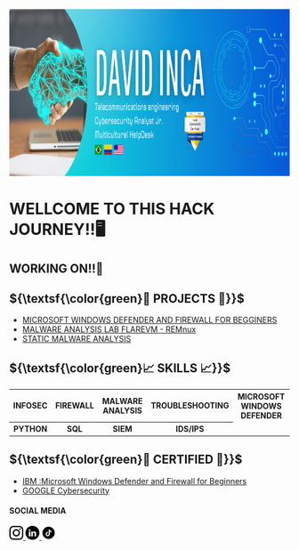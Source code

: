  <img src="BannerHeader.png" alt="Header" title="Header" width="1300" height="300" /> 

# WELLCOME TO THIS HACK JOURNEY!!🖥️
<h2>WORKING ON!!👷</h2>

<h2>${\textsf{\color{green}🦾 PROJECTS 🦾}}$</h2>
<body>
  <ul>
 <li><a href="http://www.github.com/FelipeINCA/MICROSOFTWINDOWSDEFENDER">MICROSOFT WINDOWS DEFENDER AND FIREWALL FOR BEGGINERS</a></li>
 <li><a href="http://www.github.com/FelipeINCA/MALWAREANALYSISLAB">MALWARE ANALYSIS LAB FLAREVM - REMnux</a></li>
 <li><a href="https://github.com/FelipeINCA/STATICMALWAREANALYSIS">STATIC MALWARE ANALYSIS</a></li>
  
  </ul>
</body>

<h2>${\textsf{\color{green}📈 SKILLS 📈}}$</h2>
<table>
  <tr>
    <th>INFOSEC</th>
    <th>FIREWALL</th>
    <th>MALWARE ANALYSIS</th>
    <th>TROUBLESHOOTING</th>
    <th>MICROSOFT WINDOWS DEFENDER</th>
   
   <tr>
    <th>PYTHON</th>
    <th>SQL</th>
    <th>SIEM</th>
    <th>IDS/IPS</th>
  </tr>
</table>

<h2>${\textsf{\color{green}📖 CERTIFIED 📖}}$</h2>
<body>
  <ul>
    <li><a href="https://coursera.org/share/b17c6819fd2c6379902c1433ad34fab4"> IBM :Microsoft Windows Defender and Firewall for Beginners</a></li>
    <li><a href="https://coursera.org/share/19a3caff90c0c6742020f407a38ac6be"> GOOGLE Cybersecurity</a></li>
   
  </ul>
</body>


<h4>SOCIAL MEDIA</h4>
<a href=https://www.instagram.com/felipe_tant>
  <img src="main 1.png" alt="Instagram" title="Instagram" width="25" height="25" /> </a>

<a href=https://www.linkedin.com/in/felipe-quinteroinca>
  <img src="main 2.png" alt="Linkedin" title="Linkedin" width="25" height="25" /> </a>

<a href=https://www.tiktok.com/@felipequinteroinc>
  <img src="main 3.png" alt="TikTok" title="TikTok" width="25" height="25" /> </a>
